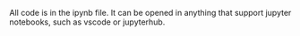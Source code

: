 All code is in the ipynb file. It can be opened in anything that support jupyter notebooks, such as vscode or jupyterhub.
